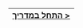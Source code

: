 [{]: <helper> (navStep)

| [התחל במדריך >](manuals/views/step1.md) |
|----------------------:|

[}]: #